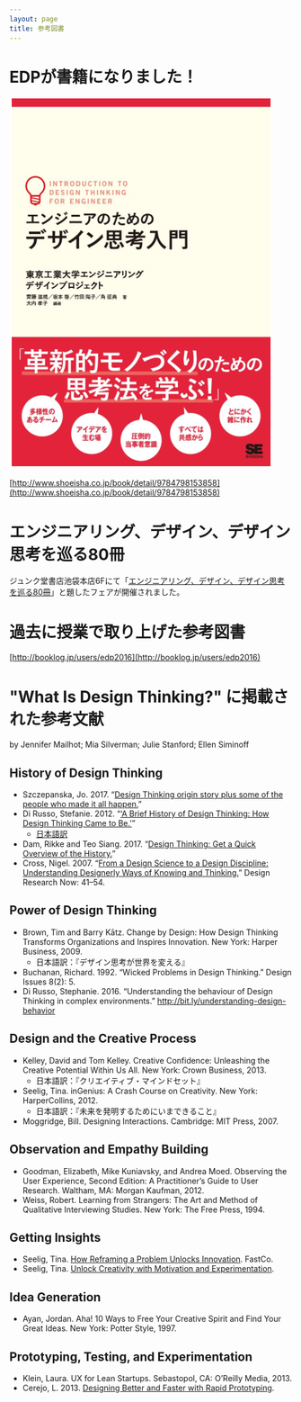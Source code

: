 ```yaml
---
layout: page
title: 参考図書
---
```


# EDPが書籍になりました！

![](edp-book.png)

[http://www.shoeisha.co.jp/book/detail/9784798153858](http://www.shoeisha.co.jp/book/detail/9784798153858)

# エンジニアリング、デザイン、デザイン思考を巡る80冊

ジュンク堂書店池袋本店6Fにて「[エンジニアリング、デザイン、デザイン思考を巡る80冊](https://medium.com/titech-eng-and-design/%E3%82%A8%E3%83%B3%E3%82%B8%E3%83%8B%E3%82%A2%E3%83%AA%E3%83%B3%E3%82%B0-%E3%83%87%E3%82%B6%E3%82%A4%E3%83%B3-%E3%83%87%E3%82%B6%E3%82%A4%E3%83%B3%E6%80%9D%E8%80%83%E3%82%92%E5%B7%A1%E3%82%8B80%E5%86%8A-76b53ee8ff90)」と題したフェアが開催されました。

# 過去に授業で取り上げた参考図書

<script type="text/javascript" src="https://widget.booklog.jp/blogparts/js/booklog_minishelf.js?default" id="booklog_minishelf"></script>
<script type="text/javascript" src="https://api.booklog.jp/json/edp2016?category=0&count=40&callback=booklog_minishelf"></script>

[http://booklog.jp/users/edp2016](http://booklog.jp/users/edp2016)

# "What Is Design Thinking?" に掲載された参考文献

by Jennifer Mailhot; Mia Silverman; Julie Stanford; Ellen Siminoff

## History of Design Thinking
* Szczepanska, Jo. 2017. “[Design Thinking origin story plus some of the people who made it all happen.](https://medium.com/@szczpanks/design-thinking-where-it-came-from-and-the-type-of-people-who-made-it-all-happen-dc3a05411e53)”
* Di Russo, Stefanie. 2012. “[‘A Brief History of Design Thinking: How Design Thinking Came to Be.’](https://ithinkidesign.wordpress.com/2012/06/08/a-brief-history-of-design-thinking-how-design-thinking-came-to-be/)”
  * [日本語訳](https://medium.com/titech-eng-and-design/%E3%83%87%E3%82%B6%E3%82%A4%E3%83%B3%E6%80%9D%E8%80%83%E3%81%AE%E6%AD%B4%E5%8F%B2-%E3%81%84%E3%81%8B%E3%81%AB%E3%81%97%E3%81%A6%E3%83%87%E3%82%B6%E3%82%A4%E3%83%B3%E6%80%9D%E8%80%83%E3%81%AB-%E3%81%AA%E3%81%A3%E3%81%9F-%E3%81%AE%E3%81%8B-9949a1b79c79)
* Dam, Rikke and Teo Siang. 2017. “[Design Thinking: Get a Quick Overview of the History.](https://www.interaction-design.org/literature/article/design-thinking-get-a-quick-overview-of-the-history)”
* Cross, Nigel. 2007. “[From a Design Science to a Design Discipline: Understanding Designerly Ways of Knowing and Thinking.](https://link.springer.com/chapter/10.1007/978-3-7643-8472-2_3)” Design Research Now: 41–54.

## Power of Design Thinking
* Brown, Tim and Barry Kātz. Change by Design: How Design Thinking Transforms Organizations and Inspires Innovation. New York: Harper Business, 2009.
  * 日本語訳：『デザイン思考が世界を変える』
* Buchanan, Richard. 1992. “Wicked Problems in Design Thinking.” Design Issues 8(2): 5.
* Di Russo, Stephanie. 2016. “Understanding the behaviour of Design Thinking in complex environments.” <http://bit.ly/understanding-design-behavior>

## Design and the Creative Process
* Kelley, David and Tom Kelley. Creative Confidence: Unleashing the Creative Potential Within Us All. New York: Crown Business, 2013.
  * 日本語訳：『クリエイティブ・マインドセット』
* Seelig, Tina. inGenius: A Crash Course on Creativity. New York: HarperCollins, 2012.
  * 日本語訳：『未来を発明するためにいまできること』
* Moggridge, Bill. Designing Interactions. Cambridge: MIT Press, 2007.

## Observation and Empathy Building
* Goodman, Elizabeth, Mike Kuniavsky, and Andrea Moed. Observing the User Experience, Second Edition: A Practitioner’s Guide to User Research. Waltham, MA: Morgan Kaufman, 2012.
* Weiss, Robert. Learning from Strangers: The Art and Method of Qualitative Interviewing Studies. New York: The Free Press, 1994.

## Getting Insights
* Seelig, Tina. [How Reframing a Problem Unlocks Innovation](https://www.fastcompany.com/1672354/how-reframing-a-problem-unlocks-innovation). FastCo.
* Seelig, Tina. [Unlock Creativity with Motivation and Experimentation](https://ecorner.stanford.edu/in-brief/unlock-creativity-with-motivation-and-experimentation/).

## Idea Generation
* Ayan, Jordan. Aha! 10 Ways to Free Your Creative Spirit and Find Your Great Ideas. New York: Potter Style, 1997.

## Prototyping, Testing, and Experimentation
* Klein, Laura. UX for Lean Startups. Sebastopol, CA: O’Reilly Media, 2013.
* Cerejo, L. 2013. [Designing Better and Faster with Rapid Prototyping](https://www.youtube.com/watch?v=7-WLX8gc8WY&ab_channel=ColumbiaBusinessSchool).
